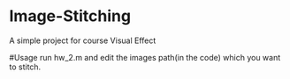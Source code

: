 # Image-Stitching
A simple project for course Visual Effect

#Usage
run hw_2.m and edit the images path(in the code) which you want to stitch.